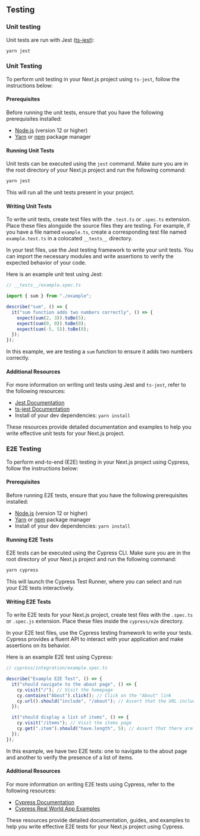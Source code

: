 ## Testing

### Unit testing

Unit tests are run with Jest ([ts-jest](https://kulshekhar.github.io/ts-jest/)):

```bash
yarn jest
```

### Unit Testing

To perform unit testing in your Next.js project using `ts-jest`, follow the instructions below:

#### Prerequisites

Before running the unit tests, ensure that you have the following prerequisites installed:

- [Node.js](https://nodejs.org) (version 12 or higher)
- [Yarn](https://yarnpkg.com) or [npm](https://www.npmjs.com) package manager

#### Running Unit Tests

Unit tests can be executed using the `jest` command. Make sure you are in the root directory of your Next.js project and run the following command:

```bash
yarn jest
```

This will run all the unit tests present in your project.

#### Writing Unit Tests

To write unit tests, create test files with the `.test.ts` or `.spec.ts` extension. Place these files alongside the source files they are testing. For example, if you have a file named `example.ts`, create a corresponding test file named `example.test.ts` in a colocated `__tests__` directory.

In your test files, use the Jest testing framework to write your unit tests. You can import the necessary modules and write assertions to verify the expected behavior of your code.

Here is an example unit test using Jest:

```typescript
// __tests__/example.spec.ts

import { sum } from "./example";

describe("sum", () => {
  it("sum function adds two numbers correctly", () => {
    expect(sum(2, 3)).toBe(5);
    expect(sum(0, 0)).toBe(0);
    expect(sum(-5, 5)).toBe(0);
  });
});
```

In this example, we are testing a `sum` function to ensure it adds two numbers correctly.

#### Additional Resources

For more information on writing unit tests using Jest and `ts-jest`, refer to the following resources:

- [Jest Documentation](https://jestjs.io/docs/en/getting-started)
- [ts-jest Documentation](https://kulshekhar.github.io/ts-jest/)
- Install of your dev dependencies: `yarn install`

These resources provide detailed documentation and examples to help you write effective unit tests for your Next.js project.

### E2E Testing

To perform end-to-end (E2E) testing in your Next.js project using Cypress, follow the instructions below:

#### Prerequisites

Before running E2E tests, ensure that you have the following prerequisites installed:

- [Node.js](https://nodejs.org) (version 12 or higher)
- [Yarn](https://yarnpkg.com) or [npm](https://www.npmjs.com) package manager
- Install of your dev dependencies: `yarn install`

#### Running E2E Tests

E2E tests can be executed using the Cypress CLI. Make sure you are in the root directory of your Next.js project and run the following command:

```bash
yarn cypress
```

This will launch the Cypress Test Runner, where you can select and run your E2E tests interactively.

#### Writing E2E Tests

To write E2E tests for your Next.js project, create test files with the `.spec.ts` or `.spec.js` extension. Place these files inside the `cypress/e2e` directory.

In your E2E test files, use the Cypress testing framework to write your tests. Cypress provides a fluent API to interact with your application and make assertions on its behavior.

Here is an example E2E test using Cypress:

```typescript
// cypress/integration/example.spec.ts

describe("Example E2E Test", () => {
  it("should navigate to the about page", () => {
    cy.visit("/"); // Visit the homepage
    cy.contains("About").click(); // Click on the "About" link
    cy.url().should("include", "/about"); // Assert that the URL includes "/about"
  });

  it("should display a list of items", () => {
    cy.visit("/items"); // Visit the items page
    cy.get(".item").should("have.length", 5); // Assert that there are 5 items on the page
  });
});
```

In this example, we have two E2E tests: one to navigate to the about page and another to verify the presence of a list of items.

#### Additional Resources

For more information on writing E2E tests using Cypress, refer to the following resources:

- [Cypress Documentation](https://docs.cypress.io/)
- [Cypress Real World App Examples](https://github.com/cypress-io/cypress-realworld-app)

These resources provide detailed documentation, guides, and examples to help you write effective E2E tests for your Next.js project using Cypress.
